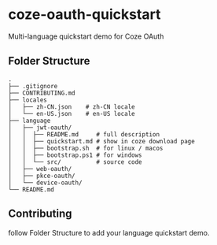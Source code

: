 # coze-oauth-quickstart

Multi-language quickstart demo for Coze OAuth

## Folder Structure

```
.
├── .gitignore
├── CONTRIBUTING.md
├── locales
│   ├── zh-CN.json    # zh-CN locale
│   └── en-US.json    # en-US locale
├── language
│   ├── jwt-oauth/
│   │  ├── README.md     # full description
│   │  ├── quickstart.md # show in coze download page
│   │  ├── bootstrap.sh  # for linux / macos
│   │  ├── bootstrap.ps1 # for windows
│   │  └── src/          # source code
│   ├── web-oauth/
│   ├── pkce-oauth/
│   └── device-oauth/
└── README.md
```

## Contributing

follow Folder Structure to add your language quickstart demo.
